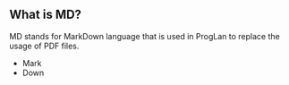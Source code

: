 ## What is MD?
MD stands for MarkDown language that is used in ProgLan to replace the usage of PDF files.
- Mark
- Down